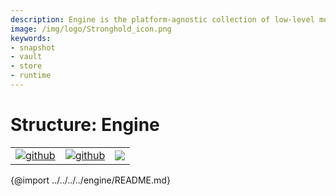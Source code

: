```yaml
---
description: Engine is the platform-agnostic collection of low-level modules with which application architects can build higher-level implementations of Strongholds for a variety of purposes.
image: /img/logo/Stronghold_icon.png
keywords:
- snapshot
- vault
- store
- runtime
---
```

# Structure: Engine

| | | |
|-|-|-|
[![github](https://img.shields.io/badge/github-source-blue.svg)](https://github.com/iotaledger/stronghold.rs/tree/dev/engine) | [![github](https://img.shields.io/badge/rust-docs-green.svg)](https://docs.rs/stronghold-engine)| [![](https://img.shields.io/crates/v/stronghold-engine.svg)](https://crates.io/crates/stronghold-engine)


{@import ../../../../engine/README.md}